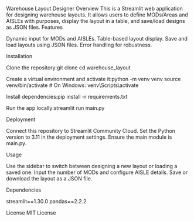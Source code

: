 Warehouse Layout Designer
Overview
This is a Streamlit web application for designing warehouse layouts. It allows users to define MODs/Areas and AISLEs with purposes, display the layout in a table, and save/load designs as JSON files.
Features

Dynamic input for MODs and AISLEs.
Table-based layout display.
Save and load layouts using JSON files.
Error handling for robustness.

Installation

Clone the repository:git clone <your-repo-url>
cd warehouse_layout


Create a virtual environment and activate it:python -m venv venv
source venv/bin/activate  # On Windows: venv\Scripts\activate


Install dependencies:pip install -r requirements.txt


Run the app locally:streamlit run main.py



Deployment

Connect this repository to Streamlit Community Cloud.
Set the Python version to 3.11 in the deployment settings.
Ensure the main module is main.py.

Usage

Use the sidebar to switch between designing a new layout or loading a saved one.
Input the number of MODs and configure AISLE details.
Save or download the layout as a JSON file.

Dependencies

streamlit==1.30.0
pandas==2.2.2

License
MIT License
